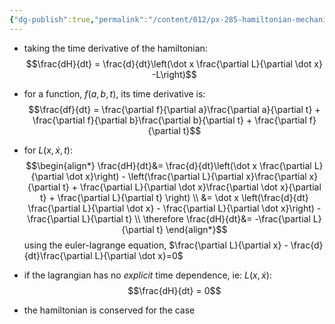 ```yaml
---
{"dg-publish":true,"permalink":"/content/012/px-285-hamiltonian-mechanics-and-fluid-dynamics/d-the-hamiltonian/px-285-d2-a-constant-of-the-motion/","created":"2024-11-25T10:50:32.000+00:00","updated":"2024-11-26T13:00:04.184+00:00"}
---
```


- taking the time derivative of the hamiltonian: 
$$\frac{dH}{dt} = \frac{d}{dt}\left(\dot x \frac{\partial L}{\partial \dot x} -L\right)$$
- for a function, $f(a,b,t)$, its time derivative is: 
$$\frac{df}{dt} = \frac{\partial f}{\partial a}\frac{\partial a}{\partial t} + \frac{\partial f}{\partial b}\frac{\partial b}{\partial t} + \frac{\partial f}{\partial t}$$
- for $L(x,\dot x,t):$ 
$$\begin{align*}
	\frac{dH}{dt}&= \frac{d}{dt}\left(\dot x \frac{\partial L}{\partial \dot x}\right) - \left(\frac{\partial L}{\partial x}\frac{\partial x}{\partial t} + \frac{\partial L}{\partial \dot x}\frac{\partial \dot x}{\partial t} + \frac{\partial L}{\partial t} \right) \\
	&= \dot x \left(\frac{d}{dt} \frac{\partial L}{\partial \dot x} - \frac{\partial L}{\partial \dot x}\right) - \frac{\partial L}{\partial t} \\
	\therefore \frac{dH}{dt}&= -\frac{\partial L}{\partial t}
\end{align*}$$
	using the euler-lagrange equation, $\frac{\partial L}{\partial x} - \frac{d}{dt}\frac{\partial L}{\partial \dot x}=0$

- if the lagrangian has no *explicit* time dependence, ie: $L(x,\dot x):$ 
$$\frac{dH}{dt} = 0$$
- the hamiltonian is conserved for the case
